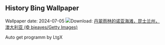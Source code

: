 ## History Bing Wallpaper
Wallpaper date: 2024-07-05
![](https://www.bing.com/th?id=OHR.NoahBeach_ZH-CN6676061324_UHD.jpg&w=1000)Download: [丹翠雨林的诺亚海滩，昆士兰州，澳大利亚 (© bjeayes/Getty Images)](https://www.bing.com/th?id=OHR.NoahBeach_ZH-CN6676061324_UHD.jpg)

Auto get programm by LtgX
